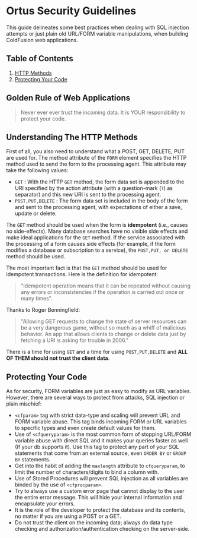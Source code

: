# Ortus Security Guidelines


This guide delineates some best practices when dealing with SQL injection attempts or just plain old URL/FORM variable manipulations, when building ColdFusion web applications.

## <a name='TOC'>Table of Contents</a>

  1. [HTTP Methods](#http_methods)
  1. [Protecting Your Code](#protection)

## Golden Rule of Web Applications
> Never ever ever trust the incoming data. It is YOUR responsibility to protect your code.

## <a name="http_methods">Understanding The HTTP Methods</a>

First of all, you also need to understand what a POST, GET, DELETE, PUT are used for. The method attribute of the `FORM` element specifies the HTTP method used to send the form to the processing agent. This attribute may take the following values:

* `GET` : With the HTTP `GET` method, the form data set is appended to the URI specified by the action attribute (with a question-mark (`?`) as separator) and this new URI is sent to the processing agent.
* `POST,PUT,DELETE` : The form data set is included in the body of the form and sent to the processing agent, with expectations of either a save, update or delete.

The `GET` method should be used when the form is **idempotent** (i.e., causes no side-effects). Many database searches have no visible side effects and make ideal applications for the `GET` method. If the service associated with the processing of a form causes side effects (for example, if the form modifies a database or subscription to a service), the `POST,PUT, or DELETE` method should be used.

The most important fact is that the `GET` method should be used for idempotent transactions. Here is the definition for idempotent: 

<blockquote>
"Idempotent operation means that it can be repeated without causing any errors or inconsistencies if the operation is carried out once or many times". 
</blockquote>

Thanks to Roger Benningfield: 

<blockquote>
"Allowing GET requests to change the state of server resources can be a very dangerous game, without so much as a whiff of malicious behavior. An app that allows clients to change or delete data just by fetching a URI is asking for trouble in 2006."

</blockquote>

There is a time for using `GET` and a time for using `POST,PUT,DELETE` and **ALL OF THEM should not trust the client data**. 

## <a name="protecting">Protecting Your Code</a>

As for security, FORM variables are just as easy to modify as URL variables. However, there are several ways to protect from attacks, SQL injection or plain mischief:

* `<cfparam>` tag with strict data-type and scaling will prevent URL and FORM variable abuse. This tag binds incoming FORM or URL variables to specific types and even create default values for them.
* Use of `<cfqueryparam>` is the most common form of stopping URL/FORM variable abuse with direct SQL and it makes your queries faster as well (If your db supports it). Use this tag to protect any part of your SQL statements that come from an external source, even `ORDER BY` or `GROUP BY` statements.
* Get into the habit of adding the `maxlength` attribute to `cfqueryparam`, to limit the number of characters/digits to bind a column with.
* Use of Stored Procedures will prevent SQL injection as all variables are binded by the use of `<cfprocparam>`.
* Try to always use a custom error page that cannot display to the user the entire error message. This will hide your internal information and encapsulate your errors.
* It is the role of the developer to protect the database and its contents, no matter if you are using a POST or a GET.
* Do not trust the client on the incoming data; always do data type checking and authorization/authentication checking on the server-side.